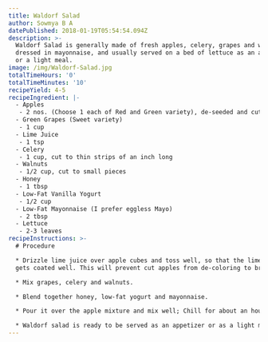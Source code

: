 ```yaml
---
title: Waldorf Salad
author: Sowmya B A
datePublished: 2018-01-19T05:54:54.094Z
description: >-
  Waldorf Salad is generally made of fresh apples, celery, grapes and walnuts,
  dressed in mayonnaise, and usually served on a bed of lettuce as an appetizer
  or a light meal.
image: /img/Waldorf-Salad.jpg
totalTimeHours: '0'
totalTimeMinutes: '10'
recipeYield: 4-5
recipeIngredient: |-
  - Apples
   - 2 nos. (Choose 1 each of Red and Green variety), de-seeded and cut into small cubes.
  - Green Grapes (Sweet variety)
   - 1 cup
  - Lime Juice
   - 1 tsp
  - Celery
   - 1 cup, cut to thin strips of an inch long
  - Walnuts
   - 1/2 cup, cut to small pieces
  - Honey
   - 1 tbsp
  - Low-Fat Vanilla Yogurt
   - 1/2 cup
  - Low-Fat Mayonnaise (I prefer eggless Mayo)
   - 2 tbsp
  - Lettuce
   - 2-3 leaves
recipeInstructions: >-
  # Procedure

  * Drizzle lime juice over apple cubes and toss well, so that the lime juice
  gets coated well. This will prevent cut apples from de-coloring to brownish.

  * Mix grapes, celery and walnuts.

  * Blend together honey, low-fat yogurt and mayonnaise.

  * Pour it over the apple mixture and mix well; Chill for about an hour. 

  * Waldorf salad is ready to be served as an appetizer or as a light meal
---
```


